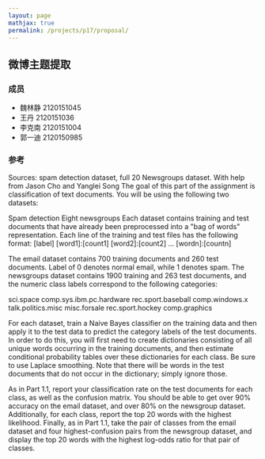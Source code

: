 ```yaml
---
layout: page
mathjax: true
permalink: /projects/p17/proposal/
---
```


## 微博主题提取

### 成员

- 魏林静	2120151045
- 王丹	2120151036
- 李克南	2120151004
- 郭一迪	2120150985


### 参考  

Sources: spam detection dataset, full 20 Newsgroups dataset. With help from Jason Cho and Yanglei Song
The goal of this part of the assignment is classification of text documents. You will be using the following two datasets:

Spam detection
Eight newsgroups
Each dataset contains training and test documents that have already been preprocessed into a "bag of words" representation. Each line of the training and test files has the following format:
[label] [word1]:[count1] [word2]:[count2] ... [wordn]:[countn]

The email dataset contains 700 training documents and 260 test documents. Label of 0 denotes normal email, while 1 denotes spam. The newsgroups dataset contains 1900 training and 263 test documents, and the numeric class labels correspond to the following categories:

sci.space
comp.sys.ibm.pc.hardware
rec.sport.baseball
comp.windows.x
talk.politics.misc
misc.forsale
rec.sport.hockey
comp.graphics


For each dataset, train a Naive Bayes classifier on the training data and then apply it to the test data to predict the category labels of the test documents. In order to do this, you will first need to create dictionaries consisting of all unique words occurring in the training documents, and then estimate conditional probability tables over these dictionaries for each class. Be sure to use Laplace smoothing. Note that there will be words in the test documents that do not occur in the dictionary; simply ignore those.

As in Part 1.1, report your classification rate on the test documents for each class, as well as the confusion matrix. You should be able to get over 90% accuracy on the email dataset, and over 80% on the newsgroup dataset. Additionally, for each class, report the top 20 words with the highest likelihood. Finally, as in Part 1.1, take the pair of classes from the email dataset and four highest-confusion pairs from the newsgroup dataset, and display the top 20 words with the highest log-odds ratio for that pair of classes.
